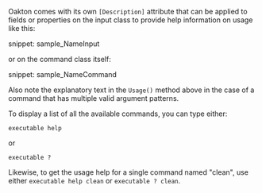 <!--title:Help Text-->

Oakton comes with its own `[Description]` attribute that can be applied to fields or properties on
the input class to provide help information on usage like this:

snippet: sample_NameInput

or on the command class itself:

snippet: sample_NameCommand

Also note the explanatory text in the `Usage()` method above in the case of a command that has multiple valid
argument patterns.

To display a list of all the available commands, you can type either:

```
executable help
```

or 

```
executable ?
```

Likewise, to get the usage help for a single command named "clean", use either `executable help clean` or `executable ? clean`.
